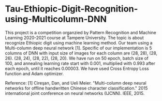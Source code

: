# Tau-Ethiopic-Digit-Recognition-using-Multicolumn-DNN
This project is a competition organzied by Pattern Recognition and Machine Learning 2020-2021 course at Tampere University. The topic is about recognize Ethiopic digit using machine learning method.
Our team using a Multi-column deep neural network [1]. Specific of our implementation is 5 columns of DNN with input size of images for each column are (28, 28), (28, 26). (28, 24), (28, 22), (28, 20). 
We have run on 50 epoch, batch size of 100, and annealing learning rate start with 0.001, multiplied with 0.993 after each epoch, until it reaches 0.00003. 
We have used Cross Entropy Loss function and Adam optimizer.

Reference: 
[1] Cireşan, Dan, and Ueli Meier. "Multi-column deep neural networks for offline handwritten Chinese character classification." 2015 international joint conference on neural networks (IJCNN). IEEE, 2015.
